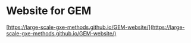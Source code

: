 # Website for GEM
[https://large-scale-gxe-methods.github.io/GEM-website/](https://large-scale-gxe-methods.github.io/GEM-website/)
